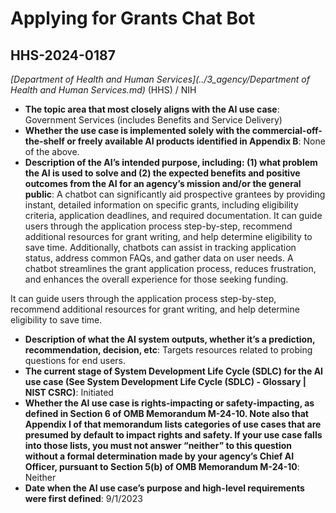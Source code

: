 # Applying for Grants Chat Bot
## HHS-2024-0187
_[Department of Health and Human Services](../3_agency/Department of Health and Human Services.md)_ (HHS) / NIH


+ **The topic area that most closely aligns with the AI use case**: Government Services (includes Benefits and Service Delivery)
+ **Whether the use case is implemented solely with the commercial-off-the-shelf or freely available AI products identified in Appendix B**: None of the above.
+ **Description of the AI’s intended purpose, including: (1) what problem the AI is used to solve and (2) the expected benefits and positive outcomes from the AI for an agency’s mission and/or the general public**: A chatbot can significantly aid prospective grantees by providing instant, detailed information on specific grants, including eligibility criteria, application deadlines, and required documentation. It can guide users through the application process step-by-step, recommend additional resources for grant writing, and help determine eligibility to save time. Additionally, chatbots can assist in tracking application status, address common FAQs, and gather data on user needs. A chatbot streamlines the grant application process, reduces frustration, and enhances the overall experience for those seeking funding. 

It can guide users through the application process step-by-step, recommend additional resources for grant writing, and help determine eligibility to save time.
+ **Description of what the AI system outputs, whether it’s a prediction, recommendation, decision, etc**: Targets resources related to probing questions for end users.
+ **The current stage of System Development Life Cycle (SDLC) for the AI use case (See System Development Life Cycle (SDLC) - Glossary | NIST CSRC)**: Initiated
+ **Whether the AI use case is rights-impacting or safety-impacting, as defined in Section 6 of OMB Memorandum M-24-10. Note also that Appendix I of that memorandum lists categories of use cases that are presumed by default to impact rights and safety. If your use case falls into those lists, you must not answer “neither” to this question without a formal determination made by your agency’s Chief AI Officer, pursuant to Section 5(b) of OMB Memorandum M-24-10**: Neither
+ **Date when the AI use case’s purpose and high-level requirements were first defined**: 9/1/2023